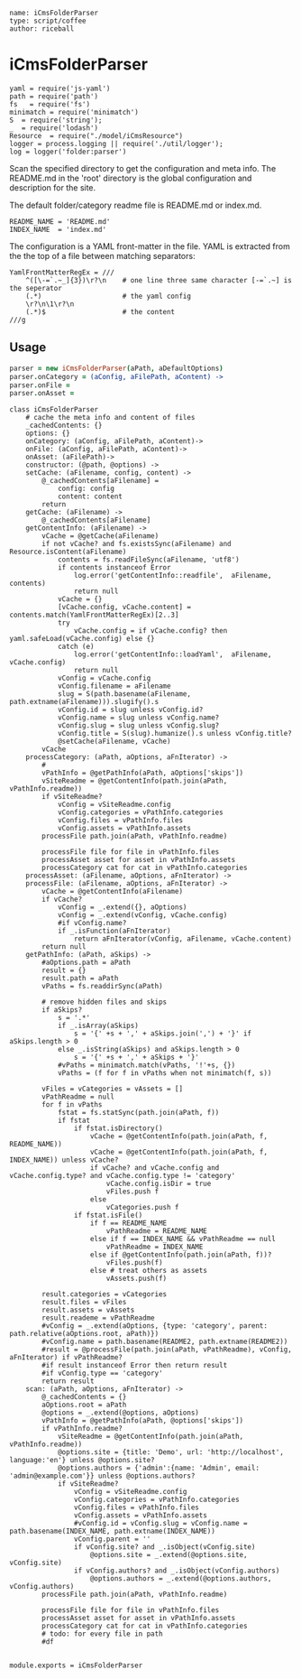 ```
name: iCmsFolderParser
type: script/coffee
author: riceball
```

iCmsFolderParser
================

    yaml = require('js-yaml')
    path = require('path')
    fs   = require('fs')
    minimatch = require('minimatch')
    S  = require('string');
    _  = require('lodash')
    Resource  = require("./model/iCmsResource")
    logger = process.logging || require('./util/logger');
    log = logger('folder:parser')

Scan the specified directory to get the configuration and meta info.
The README.md in the 'root' directory is the global configuration and description for the site.

The default folder/category readme file is README.md or index.md.

    README_NAME = 'README.md'
    INDEX_NAME  = 'index.md'

The configuration is a YAML front-matter in the file.
YAML is extracted from the the top of a file between matching separators:

    YamlFrontMatterRegEx = ///
        ^([\-=`.~_]{3})\r?\n    # one line three same character [-=`.~] is the seperator
        (.*)                    # the yaml config
        \r?\n\1\r?\n
        (.*)$                   # the content
    ///g


Usage
------

```coffee
parser = new iCmsFolderParser(aPath, aDefaultOptions)
parser.onCategory = (aConfig, aFilePath, aContent) ->
parser.onFile = 
parser.onAsset = 
```

    class iCmsFolderParser
        # cache the meta info and content of files
        _cachedContents: {}
        options: {}
        onCategory: (aConfig, aFilePath, aContent)->
        onFile: (aConfig, aFilePath, aContent)->
        onAsset: (aFilePath)->
        constructor: (@path, @options) ->
        setCache: (aFilename, config, content) ->
            @_cachedContents[aFilename] = 
                config: config
                content: content
            return
        getCache: (aFilename) ->
            @_cachedContents[aFilename]
        getContentInfo: (aFilename) ->
            vCache = @getCache(aFilename)
            if not vCache? and fs.existsSync(aFilename) and Resource.isContent(aFilename)
                contents = fs.readFileSync(aFilename, 'utf8')
                if contents instanceof Error
                    log.error('getContentInfo::readfile',  aFilename, contents)
                    return null
                vCache = {}
                [vCache.config, vCache.content] = contents.match(YamlFrontMatterRegEx)[2..3]
                try
                    vCache.config = if vCache.config? then yaml.safeLoad(vCache.config) else {}
                catch (e)
                    log.error('getContentInfo::loadYaml',  aFilename, vCache.config)
                    return null
                vConfig = vCache.config
                vConfig.filename = aFilename
                slug = S(path.basename(aFilename, path.extname(aFilename))).slugify().s
                vConfig.id = slug unless vConfig.id?
                vConfig.name = slug unless vConfig.name?
                vConfig.slug = slug unless vConfig.slug?
                vConfig.title = S(slug).humanize().s unless vConfig.title?
                @setCache(aFilename, vCache)
            vCache
        processCategory: (aPath, aOptions, aFnIterator) ->
            # 
            vPathInfo = @getPathInfo(aPath, aOptions['skips'])
            vSiteReadme = @getContentInfo(path.join(aPath, vPathInfo.readme))
            if vSiteReadme?
                vConfig = vSiteReadme.config
                vConfig.categories = vPathInfo.categories
                vConfig.files = vPathInfo.files
                vConfig.assets = vPathInfo.assets
            processFile path.join(aPath, vPathInfo.readme)

            processFile file for file in vPathInfo.files
            processAsset asset for asset in vPathInfo.assets
            processCategory cat for cat in vPathInfo.categories
        processAsset: (aFilename, aOptions, aFnIterator) ->
        processFile: (aFilename, aOptions, aFnIterator) ->
            vCache = @getContentInfo(aFilename)
            if vCache?
                vConfig = _.extend({}, aOptions)
                vConfig = _.extend(vConfig, vCache.config)
                #if vConfig.name?
                if _.isFunction(aFnIterator)
                    return aFnIterator(vConfig, aFilename, vCache.content)
            return null
        getPathInfo: (aPath, aSkips) ->
            #aOptions.path = aPath
            result = {}
            result.path = aPath
            vPaths = fs.readdirSync(aPath)

            # remove hidden files and skips
            if aSkips?
                s = '.*'
                if _.isArray(aSkips)
                    s = '{' +s + ',' + aSkips.join(',') + '}' if aSkips.length > 0
                else _.isString(aSkips) and aSkips.length > 0
                    s = '{' +s + ',' + aSkips + '}'
                #vPaths = minimatch.match(vPaths, '!'+s, {})
                vPaths = (f for f in vPaths when not minimatch(f, s))

            vFiles = vCategories = vAssets = []
            vPathReadme = null
            for f in vPaths
                fstat = fs.statSync(path.join(aPath, f))
                if fstat
                    if fstat.isDirectory()
                        vCache = @getContentInfo(path.join(aPath, f, README_NAME))
                        vCache = @getContentInfo(path.join(aPath, f, INDEX_NAME)) unless vCache?
                        if vCache? and vCache.config and vCache.config.type? and vCache.config.type != 'category'
                            vCache.config.isDir = true
                            vFiles.push f
                        else
                            vCategories.push f
                    if fstat.isFile()
                        if f == README_NAME
                            vPathReadme = README_NAME
                        else if f == INDEX_NAME && vPathReadme == null
                            vPathReadme = INDEX_NAME
                        else if @getContentInfo(path.join(aPath, f))?
                            vFiles.push(f)
                        else # treat others as assets
                            vAssets.push(f)

            result.categories = vCategories
            result.files = vFiles
            result.assets = vAssets
            result.reademe = vPathReadme
            #vConfig = _.extend(aOptions, {type: 'category', parent: path.relative(aOptions.root, aPath)})
            #vConfig.name = path.basename(README2, path.extname(README2))
            #result = @processFile(path.join(aPath, vPathReadme), vConfig, aFnIterator) if vPathReadme?
            #if result instanceof Error then return result
            #if vConfig.type == 'category'
            return result
        scan: (aPath, aOptions, aFnIterator) ->
            @_cachedContents = {}
            aOptions.root = aPath
            @options = _.extend(@options, aOptions)
            vPathInfo = @getPathInfo(aPath, @options['skips'])
            if vPathInfo.readme?
                vSiteReadme = @getContentInfo(path.join(aPath, vPathInfo.readme))
                @options.site = {title: 'Demo', url: 'http://localhost', language:'en'} unless @options.site?
                @options.authors = {'admin':{name: 'Admin', email: 'admin@example.com'}} unless @options.authors?
                if vSiteReadme?
                    vConfig = vSiteReadme.config
                    vConfig.categories = vPathInfo.categories
                    vConfig.files = vPathInfo.files
                    vConfig.assets = vPathInfo.assets
                    #vConfig.id = vConfig.slug = vConfig.name = path.basename(INDEX_NAME, path.extname(INDEX_NAME))
                    vConfig.parent = ''
                    if vConfig.site? and _.isObject(vConfig.site)
                        @options.site = _.extend(@options.site, vConfig.site)
                    if vConfig.authors? and _.isObject(vConfig.authors)
                        @options.authors = _.extend(@options.authors, vConfig.authors)
            processFile path.join(aPath, vPathInfo.readme)

            processFile file for file in vPathInfo.files
            processAsset asset for asset in vPathInfo.assets
            processCategory cat for cat in vPathInfo.categories
            # todo: for every file in path
            #df


    module.exports = iCmsFolderParser
